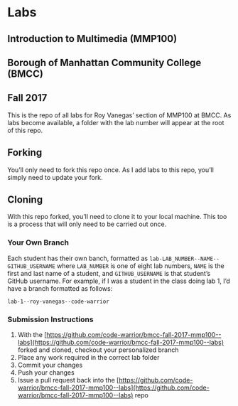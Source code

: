# Labs
## Introduction to Multimedia (MMP100)
## Borough of Manhattan Community College (BMCC)
## Fall 2017

This is the repo of all labs for Roy Vanegas’ section of MMP100 at BMCC. As labs become available, a folder with the lab number will appear at the root of this repo.

## Forking

You’ll only need to fork this repo once. As I add labs to this repo, you’ll simply need to update your fork.

## Cloning

With this repo forked, you’ll need to clone it to your local machine. This too is a process that will only need to be carried out once.

### Your Own Branch

Each student has their own banch, formatted as `lab-LAB_NUMBER--NAME--GITHUB_USERNAME` where `LAB_NUMBER` is one of eight lab numbers, `NAME` is the first and last name of a student, and `GITHUB_USERNAME` is that student’s GitHub username. For example, if I was a student in the class doing lab 1, I’d have a branch formatted as follows:

```
lab-1--roy-vanegas--code-warrior
```

### Submission Instructions

1. With the [https://github.com/code-warrior/bmcc-fall-2017-mmp100--labs](https://github.com/code-warrior/bmcc-fall-2017-mmp100--labs) forked and cloned, checkout your personalized branch
2. Place any work required in the correct lab folder
3. Commit your changes
4. Push your changes
5. Issue a pull request back into the [https://github.com/code-warrior/bmcc-fall-2017-mmp100--labs](https://github.com/code-warrior/bmcc-fall-2017-mmp100--labs) repo
